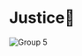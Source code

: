 # Justice🌊

![Group 5](https://github.com/user-attachments/assets/8b5b59a5-c7a7-487b-ae5c-f84313a5a853)
